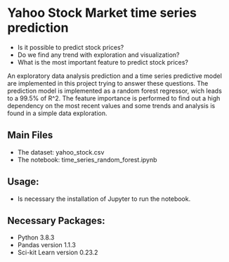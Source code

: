 # Yahoo Stock Market time series prediction

- Is it possible to predict stock prices?
- Do we find any trend with exploration and visualization?
- What is the most important feature to predict stock prices?

An exploratory data analysis prediction and a time series predictive model are implemented in this project trying to answer these questions. The prediction model is implemented as a random forest regressor, wich leads to a 99.5% of R^2. The feature importance is performed to find out a high dependency on the most recent values and some trends and analysis is found in a simple data exploration.


## Main Files
- The dataset: yahoo_stock.csv
- The notebook: time_series_random_forest.ipynb

## Usage:
- Is necessary the installation of Jupyter to run the notebook.

## Necessary Packages:
- Python 3.8.3
- Pandas version 1.1.3
- Sci-kit Learn version 0.23.2
